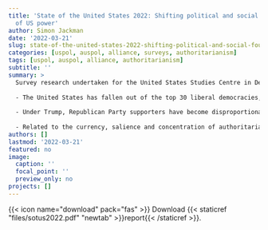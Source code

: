 ```yaml
---
title: 'State of the United States 2022: Shifting political and social foundations
  of US power'
author: Simon Jackman
date: '2022-03-21'
slug: state-of-the-united-states-2022-shifting-political-and-social-foundations-of-us-power
categories: [uspol, auspol, alliance, surveys, authoritarianism]
tags: [uspol, auspol, alliance, authoritarianism]
subtitle: ''
summary: >
  Survey research undertaken for the United States Studies Centre in December 2021 reveals a United States deeply divided, increasingly isolationist and pessimistic, undergoing substantial democratic backsliding and at risk of more. Specifically: 
  
  - The United States has fallen out of the top 30 liberal democracies, a trend that continues as many Republican-controlled states enact laws making voter registration and turnout burdensome and election administration subject to partisan interference.
  
  - Under Trump, Republican Party supporters have become disproportionately authoritarian and populist.
  
  - Related to the currency, salience and concentration of authoritarianism and populism among Republican voters are historically high levels of isolationism, a profound lack of optimism about the future of the United States, and deep partisan disagreements as to what problems the US faces — at home and abroad — and how to address them.
authors: []
lastmod: '2022-03-21'
featured: no
image:
  caption: ''
  focal_point: ''
  preview_only: no
projects: []
---
```


{{< icon name="download" pack="fas" >}} Download  {{< staticref "files/sotus2022.pdf" "newtab" >}}report{{< /staticref >}}.
